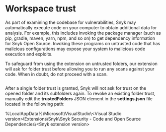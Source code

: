 # Workspace trust

As part of examining the codebase for vulnerabilities, Snyk may automatically execute code on your computer to obtain additional data for analysis. For example, this includes invoking the package manager (such as pip, gradle, maven, yarn, npm, and so on) to get dependency information for Snyk Open Source. Invoking these programs on untrusted code that has malicious configurations may expose your system to malicious code execution and exploits.

To safeguard from using the extension on untrusted folders, our extension will ask for folder trust before allowing you to run any scans against your code. When in doubt, do not proceed with a scan.

<figure><img src="https://lh4.googleusercontent.com/zeg6dMXmw1BUVMTeCviRJ-b2ct0CcRXFdfm1AZJFfgzRfro6TzvFv2_4DwZbqcRRHUl20poHvThC-8TdJniBQ12zgFxgZCY7b5NLZcG4XOu2qd25avtIEZM9Hzq-LvqKmqDS4N3uAFydWTT99x4HMNi0g_2LwFH2LzKwD98KAt1gYxZHitFK3PwbpB7pFA" alt=""><figcaption></figcaption></figure>

After a single folder trust is granted, Snyk will not ask for trust on the opened folder and its subfolders again. To revoke an existing folder trust, manually edit the **trustedFolders** JSON element in the **settings.json** file located in the following path:

%LocalAppData%\Microsoft\VisualStudio\\\<Visual Studio version>\Extensions\Snyk\Snyk Security - Code and Open Source Dependencies\\\<Snyk extension version>
